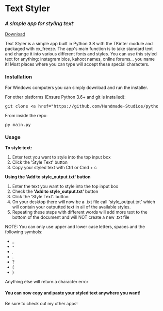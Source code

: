 <h1>Text Styler</h1>
<h3>𝘈 𝘴𝘪𝘮𝘱𝘭𝘦 𝘢𝘱𝘱 𝘧𝘰𝘳 𝘴𝘵𝘺𝘭𝘪𝘯𝘨 𝘵𝘦𝘹𝘵</h3>

<a href="https://alexhawking.itch.io/textstyler">Download</a>

<p>Text Styler is a simple app built in Python 3.8 with the TKinter module and packaged with cx_freeze. The app's main function is to take standard text and change it into various different fonts and styles. You can use this styled text for anything: instagram bios, kahoot names, online forums... you name it! Most places where you can type will accept these special characters.</p>
<h3>Installation</h3>
<p>For Windows computers you can simply download and run the installer.</p>
<p>For other platforms&nbsp;(Ensure Python 3.6+ and git is installed):</p>
<pre>
git clone &lt;a href="https://github.com/Handmade-Studios/python-text-styler.git"&gt;https://github.com/Handmade-Studios/python-text-styler.git&lt;/a&gt; </pre>
<p>From inside the repo:
&nbsp;</p>
<pre>
py main.py
</pre>
<h3>Usage</h3>
<p><strong>To style text:</strong></p>
<ol><li>Enter text you want to style into the top input box</li><li>Click the 'Style Text' button</li><li>Copy your styled text with Ctrl or Cmd + c</li></ol>
<p><strong>Using the 'Add to style_output.txt' button</strong><br></p>
<ol><li>Enter the text you want to style into the top input box</li><li>Check the&nbsp;<strong>'Add to style_output.txt'</strong> button</li><li>Click the 'Style Text'. button</li><li>On your desktop there will now be a .txt file call 'style_output.txt' which will contain your outputted text in all of the available styles.</li><li>Repeating these steps with different words will add more text to the bottom of the document and will NOT create a new .txt file</li></ol>
<p>NOTE: You can only use upper and lower case letters, spaces and the following symbols:</p>
<ul><li>_</li><li>-</li><li>,</li><li>.</li><li>?</li><li>(</li><li>)</li></ul>
<p>Anything else will return a character error</p>
<h4>You can now copy and paste your styled text anywhere you want!</h4>
<p>Be sure to check out my other apps!</p>
